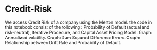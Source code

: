 # Credit-Risk
We access Credit Risk of a company using the Merton model. the code in this notebook consist of the following : 
Probability of Default (actual and risk-neutral),  Iterative Procedure, and  Capital Asset Pricing Model. 
Graph: Annualized volatility. 
Graph: Sum Squared Difference Errors.
Graph: Relationship between Drift Rate and Probability of Default.
